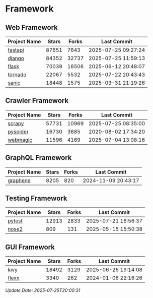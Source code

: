 # Framework

## Web Framework
| Project Name | Stars | Forks | Last Commit |
| ------------ | ----- | ----- | ----------- |
| [fastapi](https://github.com/fastapi/fastapi) | 87651 | 7643 | 2025-07-25 09:27:24 |
| [django](https://github.com/django/django) | 84352 | 32737 | 2025-07-25 11:59:13 |
| [flask](https://github.com/pallets/flask) | 70039 | 16506 | 2025-06-12 20:48:07 |
| [tornado](https://github.com/tornadoweb/tornado) | 22067 | 5532 | 2025-07-22 20:43:43 |
| [sanic](https://github.com/sanic-org/sanic) | 18448 | 1575 | 2025-03-31 21:19:26 |

## Crawler Framework
| Project Name | Stars | Forks | Last Commit |
| ------------ | ----- | ----- | ----------- |
| [scrapy](https://github.com/scrapy/scrapy) | 57731 | 10969 | 2025-07-25 08:35:00 |
| [pyspider](https://github.com/binux/pyspider) | 16730 | 3685 | 2020-08-02 17:34:20 |
| [webmagic](https://github.com/code4craft/webmagic) | 11596 | 4169 | 2025-07-04 13:08:16 |

## GraphQL Framework
| Project Name | Stars | Forks | Last Commit |
| ------------ | ----- | ----- | ----------- |
| [graphene](https://github.com/graphql-python/graphene) | 8205 | 820 | 2024-11-09 20:43:17 |

## Testing Framework
| Project Name | Stars | Forks | Last Commit |
| ------------ | ----- | ----- | ----------- |
| [pytest](https://github.com/pytest-dev/pytest) | 12913 | 2833 | 2025-07-21 16:56:37 |
| [nose2](https://github.com/nose-devs/nose2) | 809 | 131 | 2025-05-15 15:50:38 |

## GUI Framework
| Project Name | Stars | Forks | Last Commit |
| ------------ | ----- | ----- | ----------- |
| [kivy](https://github.com/kivy/kivy) | 18492 | 3129 | 2025-06-26 19:14:08 |
| [flexx](https://github.com/flexxui/flexx) | 3340 | 262 | 2024-01-06 22:16:26 |

*Update Date: 2025-07-25T20:00:31*